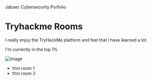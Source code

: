   Jabsec Cybersecurity Porfolio

Tryhackme Rooms
===============

I really enjoy the TryHackMe platform and feel that I have learned a lot. 

I'm currently in the top 1% 

![image](https://github.com/user-attachments/assets/a5872836-d4e6-4273-8623-e80c56ef1df8)

* thm room 1
* thm room 2
